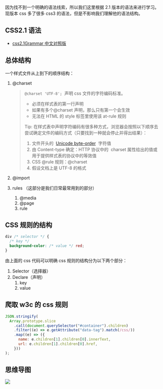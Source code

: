 因为找不到一个明确的语法线索，所以我们这里根据 2.1 版本的语法来进行学习。
现版本 css 多了很多 css3 的语法，但是不影响我们理解他的语法结构。

## CSS2.1 语法

- [css2.1Grammar 中文对照版](http://www.ayqy.net/doc/css2-1/grammar.html)

## 总体结构

一个样式文件从上到下的顺序结构：

1. @charset

   > `@charset 'UTF-8';` 
   > 声明 css 文件的字符编码标准。
   >
   > - 必须在样式表的第一行声明
   > - 如果有多个@charset 声明，那么只有第一个会生效
   > - 无法在 HTML 的 style 标签里使用该 at-rule 规则
   >
   > Tip:
   > 在样式表中声明字符编码有很多种方式，浏览器会按照以下顺序去尝试确定文件的编码方式（只要找到一种就会停止并得出结果）：
   >
   > 1. 文件开头的  [Unicode byte-order](http://en.wikipedia.org/wiki/Byte_order_mark)  字符值
   > 1. 由 Content-type 确定：HTTP 协议中的  charset 属性给出的值或用于提供样式表的协议中的等效值
   > 1. CSS @rule 规则：@charset
   > 1. 假设文档上是 UTF-8 的格式

2. @import
3. rules （这部分是我们日常最常用到的部分）
   1. @media
   1. @page
   1. rule

## CSS 规则的结构

```css
div /* selector */ {
  /* key */
  background-color: /* value */ red;
}
```

由上面的 css 代码可以明确 css 规则的结构分为以下两个部分：

1. Selector（选择器）
1. Declare（声明）
   1. key
   1. value

## 爬取 w3c 的 css 规则

```javascript
JSON.stringify(
  Array.prototype.slice
    .call(document.querySelector("#container").children)
    .filter((e) => e.getAttribute("data-tag").match(/css/))
    .map((e) => ({
      name: e.children[1].children[0].innerText,
      url: e.children[1].children[0].href,
    }))
);
```

## 思维导图

![](https://cdn.nlark.com/yuque/0/2020/jpeg/2705850/1608424173469-cf7b1df7-98e3-4d61-aa22-74c472f7e380.jpeg)
